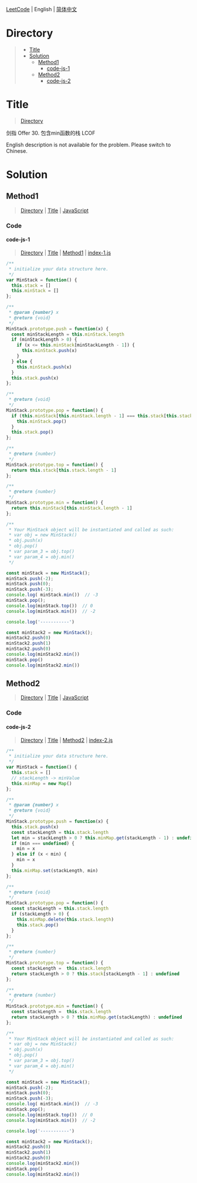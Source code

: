 [LeetCode](../README.md) | English | [简体中文](./README.CN.md)

# Directory

>- [Title](#Title)
>- [Solution](#Solution)
>    - [Method1](#Method1)
>        - [code-js-1](#code-js-1)
>    - [Method2](#Method2)
>        - [code-js-2](#code-js-2)

# Title

>[Directory](#Directory)

剑指 Offer 30.&nbsp;包含min函数的栈 LCOF

English description is not available for the problem. Please switch to Chinese.

# Solution

## Method1

>[Directory](#Directory) | [Title](#Title) | [JavaScript](#code-js-1)

### Code

#### code-js-1

>[Directory](#Directory) | [Title](#Title) | [Method1](#Method1) | [index-1.js](./index-1.js "index-1.js")

```JavaScript
/**
 * initialize your data structure here.
 */
var MinStack = function() {
  this.stack = []
  this.minStack = []
};

/** 
 * @param {number} x
 * @return {void}
 */
MinStack.prototype.push = function(x) {
  const minStackLength = this.minStack.length
  if (minStackLength > 0) {
    if (x <= this.minStack[minStackLength - 1]) {
      this.minStack.push(x)
    }
  } else {
    this.minStack.push(x)
  }
  this.stack.push(x)
};

/**
 * @return {void}
 */
MinStack.prototype.pop = function() {
  if (this.minStack[this.minStack.length - 1] === this.stack[this.stack.length - 1]) {
    this.minStack.pop()
  }
  this.stack.pop()
};

/**
 * @return {number}
 */
MinStack.prototype.top = function() {
  return this.stack[this.stack.length - 1]
};

/**
 * @return {number}
 */
MinStack.prototype.min = function() {
  return this.minStack[this.minStack.length - 1]
};

/**
 * Your MinStack object will be instantiated and called as such:
 * var obj = new MinStack()
 * obj.push(x)
 * obj.pop()
 * var param_3 = obj.top()
 * var param_4 = obj.min()
 */

const minStack = new MinStack();
minStack.push(-2);
minStack.push(0);
minStack.push(-3);
console.log( minStack.min())  // -3
minStack.pop();
console.log(minStack.top())  // 0
console.log(minStack.min())  // -2

console.log('-----------')

const minStack2 = new MinStack();
minStack2.push(0)
minStack2.push(1)
minStack2.push(0)
console.log(minStack2.min())
minStack.pop()
console.log(minStack2.min())

```

## Method2

>[Directory](#Directory) | [Title](#Title) | [JavaScript](#code-js-2)

### Code

#### code-js-2

>[Directory](#Directory) | [Title](#Title) | [Method2](#Method2) | [index-2.js](./index-2.js "index-2.js")

```JavaScript
/**
 * initialize your data structure here.
 */
var MinStack = function() {
  this.stack = []
  // stackLength -> minValue
  this.minMap = new Map()
};

/** 
 * @param {number} x
 * @return {void}
 */
MinStack.prototype.push = function(x) {
  this.stack.push(x)
  const stackLength = this.stack.length
  let min = stackLength > 0 ? this.minMap.get(stackLength - 1) : undefined
  if (min === undefined) {
    min = x
  } else if (x < min) {
    min = x
  }
  this.minMap.set(stackLength, min)
};

/**
 * @return {void}
 */
MinStack.prototype.pop = function() {
  const stackLength = this.stack.length
  if (stackLength > 0) {
    this.minMap.delete(this.stack.length)
    this.stack.pop()
  }
};

/**
 * @return {number}
 */
MinStack.prototype.top = function() {
  const stackLength =  this.stack.length
  return stackLength > 0 ? this.stack[stackLength - 1] : undefined
};

/**
 * @return {number}
 */
MinStack.prototype.min = function() {
  const stackLength =  this.stack.length
  return stackLength > 0 ? this.minMap.get(stackLength) : undefined
};

/**
 * Your MinStack object will be instantiated and called as such:
 * var obj = new MinStack()
 * obj.push(x)
 * obj.pop()
 * var param_3 = obj.top()
 * var param_4 = obj.min()
 */

const minStack = new MinStack();
minStack.push(-2);
minStack.push(0);
minStack.push(-3);
console.log( minStack.min())  // -3
minStack.pop();
console.log(minStack.top())  // 0
console.log(minStack.min())  // -2

console.log('-----------')

const minStack2 = new MinStack();
minStack2.push(0)
minStack2.push(1)
minStack2.push(0)
console.log(minStack2.min())
minStack.pop()
console.log(minStack2.min())

```

